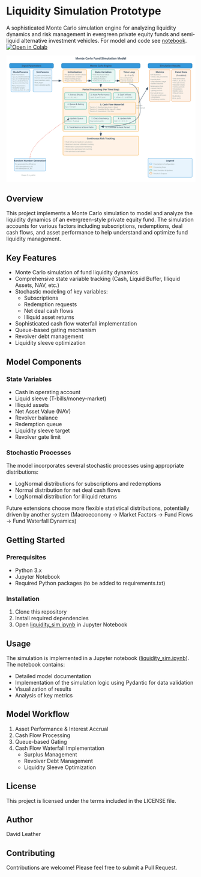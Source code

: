 # Liquidity Simulation Prototype

A sophisticated Monte Carlo simulation engine for analyzing liquidity dynamics and risk management in evergreen private equity funds and semi-liquid alternative investment vehicles. For model and code see [notebook](liquidity_sim.ipynb). [![Open in Colab](https://colab.research.google.com/assets/colab-badge.svg)](https://colab.research.google.com/github/dleather/liquidity_sim/blob/main/liquidity_sim.ipynb)

![Code Architecture Diagram](assets/code_diagram.svg)


## Overview

This project implements a Monte Carlo simulation to model and analyze the liquidity dynamics of an evergreen-style private equity fund. The simulation accounts for various factors including subscriptions, redemptions, deal cash flows, and asset performance to help understand and optimize fund liquidity management.

## Key Features

- Monte Carlo simulation of fund liquidity dynamics
- Comprehensive state variable tracking (Cash, Liquid Buffer, Illiquid Assets, NAV, etc.)
- Stochastic modeling of key variables:
  - Subscriptions
  - Redemption requests
  - Net deal cash flows
  - Illiquid asset returns
- Sophisticated cash flow waterfall implementation
- Queue-based gating mechanism
- Revolver debt management
- Liquidity sleeve optimization

## Model Components

### State Variables
- Cash in operating account
- Liquid sleeve (T-bills/money-market)
- Illiquid assets
- Net Asset Value (NAV)
- Revolver balance
- Redemption queue
- Liquidity sleeve target
- Revolver gate limit

### Stochastic Processes
The model incorporates several stochastic processes using appropriate distributions:
- LogNormal distributions for subscriptions and redemptions
- Normal distribution for net deal cash flows
- LogNormal distribution for illiquid returns

Future extensions choose more flexible statistical distributions, potentially driven
by another system (Macroeconomy -> Market Factors -> Fund Flows -> Fund Waterfall Dynamics)

## Getting Started

### Prerequisites
- Python 3.x
- Jupyter Notebook
- Required Python packages (to be added to requirements.txt)

### Installation
1. Clone this repository
2. Install required dependencies
3. Open [liquidity_sim.ipynb](liquidity_sim.ipynb) in Jupyter Notebook

## Usage

The simulation is implemented in a Jupyter notebook ([liquidity_sim.ipynb](liquidity_sim.ipynb)). The notebook contains:
- Detailed model documentation
- Implementation of the simulation logic using Pydantic for data validation
- Visualization of results
- Analysis of key metrics

## Model Workflow

1. Asset Performance & Interest Accrual
2. Cash Flow Processing
3. Queue-based Gating
4. Cash Flow Waterfall Implementation
   - Surplus Management
   - Revolver Debt Management
   - Liquidity Sleeve Optimization

## License

This project is licensed under the terms included in the LICENSE file.

## Author

David Leather

## Contributing

Contributions are welcome! Please feel free to submit a Pull Request. 
